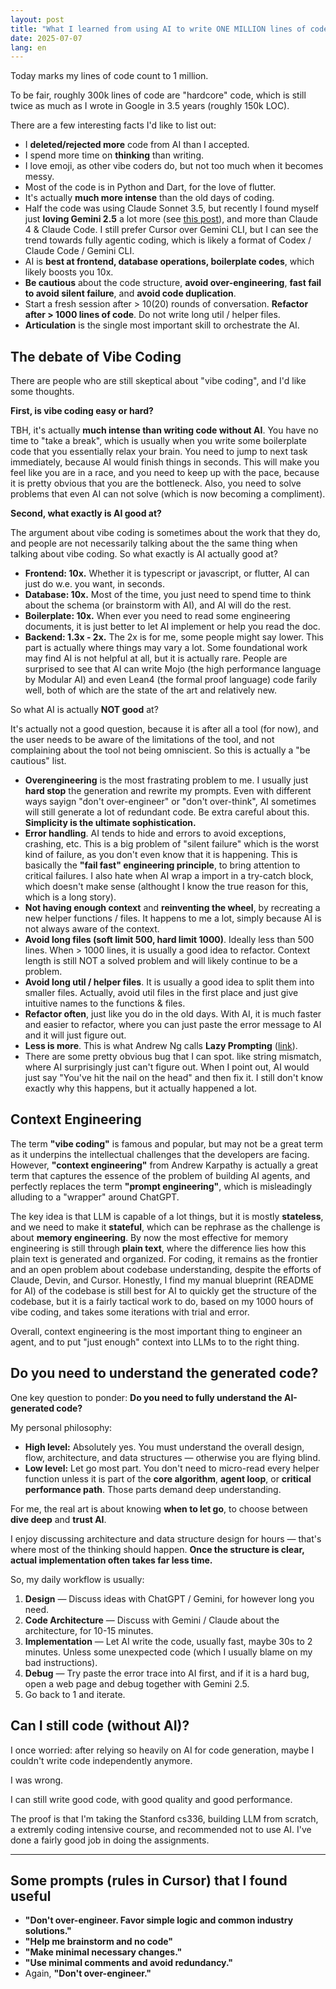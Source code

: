 ```yaml
---
layout: post
title: "What I learned from using AI to write ONE MILLION lines of code in half a year?"
date: 2025-07-07
lang: en
---
```


Today marks my lines of code count to 1 million.

To be fair, roughly 300k lines of code are "hardcore" code, which is still twice as much as I wrote in Google in 3.5 years (roughly 150k LOC).

There are a few interesting facts I'd like to list out:

- I **deleted/rejected more** code from AI than I accepted.
- I spend more time on **thinking** than writing.
- I love emoji, as other vibe coders do, but not too much when it becomes messy.
- Most of the code is in Python and Dart, for the love of flutter.
- It's actually **much more intense** than the old days of coding.
- Half the code was using Claude Sonnet 3.5, but recently I found myself just **loving Gemini 2.5** a lot more (see [this post](https://jinspire.dev/2025/04/09/gemini2.5.html)), and more than Claude 4 & Claude Code. I still prefer Cursor over Gemini CLI, but I can see the trend towards fully agentic coding, which is likely a format of Codex / Claude Code / Gemini CLI.
- AI is **best at frontend, database operations, boilerplate codes**, which likely boosts you 10x.
- **Be cautious** about the code structure, **avoid over-engineering**, **fast fail to avoid silent failure**, and **avoid code duplication**.
- Start a fresh session after > 10(20) rounds of conversation. **Refactor after > 1000 lines of code**. Do not write long util / helper files.
- **Articulation** is the single most important skill to orchestrate the AI.


## The debate of Vibe Coding

There are people who are still skeptical about "vibe coding", and I'd like some thoughts.

**First, is vibe coding easy or hard?**

TBH, it's actually **much intense than writing code without AI**. You have no time to "take a break", which is usually when you write some boilerplate code that you essentially relax your brain. You need to jump to next task immediately, because AI would finish things in seconds. This will make you feel like you are in a race, and you need to keep up with the pace, because it is pretty obvious that you are the bottleneck. Also, you need to solve problems that even AI can not solve (which is now becoming a compliment).

**Second, what exactly is AI good at?**

The argument about vibe coding is sometimes about the work that they do, and people are not necessarily talking about the the same thing when talking about vibe coding. So what exactly is AI actually good at?

- **Frontend: 10x.** Whether it is typescript or javascript, or flutter, AI can just do w.e. you want, in seconds.
- **Database: 10x.** Most of the time, you just need to spend time to think about the schema (or brainstorm with AI), and AI will do the rest.
- **Boilerplate: 10x.** When ever you need to read some engineering documents, it is just better to let AI implement or help you read the doc.
- **Backend: 1.3x - 2x.** The 2x is for me, some people might say lower. This part is actually where things may vary a lot. Some foundational work may find AI is not helpful at all, but it is actually rare. People are surprised to see that AI can write Mojo (the high performance language by Modular AI) and even Lean4 (the formal proof language) code farily well, both of which are the state of the art and relatively new. 

So what AI is actually **NOT good** at?

It's actually not a good question, because it is after all a tool (for now), and the user needs to be aware of the limitations of the tool, and not complaining about the tool not being omniscient. So this is actually a "be cautious" list.

- **Overengineering** is the most frastrating problem to me. I usually just **hard stop** the generation and rewrite my prompts. Even with different ways sayign "don't over-engineer" or "don't over-think", AI sometimes will still generate a lot of redundant code. Be extra careful about this. **Simplicity is the ultimate sophistication.**
- **Error handling**. AI tends to hide and errors to avoid exceptions, crashing, etc. This is a big problem of "silent failure" which is the worst kind of failure, as you don't even know that it is happening. This is basically the **"fail fast" engineering principle**, to bring attention to critical failures. I also hate when AI wrap a import in a try-catch block, which doesn't make sense (althought I know the true reason for this, which is a long story).
- **Not having enough context** and **reinventing the wheel**, by recreating a new helper functions / files. It happens to me a lot, simply because AI is not always aware of the context.
- **Avoid long files (soft limit 500, hard limit 1000)**. Ideally less than 500 lines. When > 1000 lines, it is usually a good idea to refactor. Context length is still NOT a solved problem and will likely continue to be a problem.
- **Avoid long util / helper files**. It is usually a good idea to split them into smaller files. Actually, avoid util files in the first place and just give intuitive names to the functions & files.
- **Refactor often**, just like you do in the old days. With AI, it is much faster and easier to refactor, where you can just paste the error message to AI and it will just figure out.
- **Less is more**. This is what Andrew Ng calls **Lazy Prompting** ([link](https://x.com/AndrewYNg/status/1907843984158036137)).
- There are some pretty obvious bug that I can spot. like string mismatch, where AI surprisingly just can't figure out. When I point out, AI would just say "You've hit the nail on the head" and then fix it. I still don't know exactly why this happens, but it actually happened a lot.


## Context Engineering

The term **"vibe coding"** is famous and popular, but may not be a great term as it underpins the intellectual challenges that the developers are facing. However, **"context engineering"** from Andrew Karpathy is actually a great term that captures the essence of the problem of building AI agents, and perfectly replaces the term **"prompt engineering"**, which is misleadingly alluding to a "wrapper" around ChatGPT.

The key idea is that LLM is capable of a lot things, but it is mostly **stateless**, and we need to make it **stateful**, which can be rephrase as the challenge is about **memory engineering**. By now the most effective for memory engineering is still through **plain text**, where the difference lies how this plain text is generated and organized. For coding, it remains as the frontier and an open problem about codebase understanding, despite the efforts of Claude, Devin, and Cursor. Honestly, I find my manual blueprint (README for AI) of the codebase is still best for AI to quickly get the structure of the codebase, but it is a fairly tactical work to do, based on my 1000 hours of vibe coding, and takes some iterations with trial and error.

Overall, context engineering is the most important thing to engineer an agent, and to put "just enough" context into LLMs to to the right thing.

## Do you need to understand the generated code?

One key question to ponder: **Do you need to fully understand the AI-generated code?**

My personal philosophy:

- **High level:** Absolutely yes. You must understand the overall design, flow, architecture, and data structures — otherwise you are flying blind.
- **Low level:** Let go most part. You don't need to micro-read every helper function unless it is part of the **core algorithm**, **agent loop**, or **critical performance path**. Those parts demand deep understanding.

For me, the real art is about knowing **when to let go**, to choose between **dive deep** and **trust AI**.

I enjoy discussing architecture and data structure design for hours — that's where most of the thinking should happen. **Once the structure is clear, actual implementation often takes far less time.**

So, my daily workflow is usually:

1. **Design** — Discuss ideas with ChatGPT / Gemini, for however long you need.
2. **Code Architecture** — Discuss with Gemini / Claude about the architecture, for 10-15 minutes.
3. **Implementation** — Let AI write the code, usually fast, maybe 30s to 2 minutes. Unless some unexpected code (which I usually blame on my bad instructions).
4. **Debug** — Try paste the error trace into AI first, and if it is a hard bug, open a web page and debug together with Gemini 2.5.
5. Go back to 1 and iterate.


## Can I still code (without AI)?

I once worried: after relying so heavily on AI for code generation, maybe I couldn't write code independently anymore.

I was wrong.

I can still write good code, with good quality and good performance.

The proof is that I'm taking the Stanford cs336, building LLM from scratch, a extremly coding intensive course, and recommended not to use AI. I've done a fairly good job in doing the assignments.

---

## Some prompts (rules in Cursor) that I found useful

- **"Don't over-engineer. Favor simple logic and common industry solutions."**
- **"Help me brainstorm and no code"**
- **"Make minimal necessary changes."**
- **"Use minimal comments and avoid redundancy."**
- Again, **"Don't over-engineer."**

